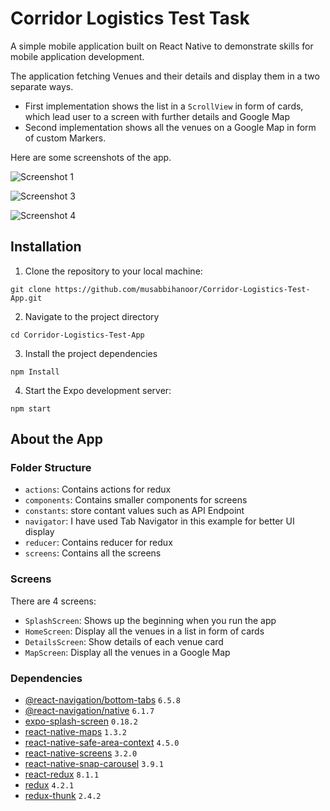 
# Corridor Logistics Test Task

A simple mobile application built on React Native to demonstrate skills for mobile application development.

The application fetching Venues and their details and display them in a two separate ways.

- First implementation shows the list in a `ScrollView` in form of cards, which lead user to a screen with further details and Google Map
- Second implementation shows all the venues on a Google Map in form of custom Markers.

Here are some screenshots of the app.

![Screenshot 1](https://i.ibb.co/9hP18Pq/Screenshot-2023-07-07-162114.png)

![Screenshot 3](https://i.ibb.co/X42rzcH/Screenshot-2023-07-07-162247.png)

![Screenshot 4](https://i.ibb.co/B4X4pZT/Screenshot-2023-07-07-162308.png)


## Installation

1. Clone the repository to your local machine:

```shell
git clone https://github.com/musabbihanoor/Corridor-Logistics-Test-App.git
```

2. Navigate to the project directory

```shell
cd Corridor-Logistics-Test-App
```

3. Install the project dependencies

```shell
npm Install
```

4. Start the Expo development server:

```shell
npm start
```

## About the App

### Folder Structure
- `actions`: Contains actions for redux
- `components`: Contains smaller components for screens
- `constants`: store contant values such as API Endpoint
- `navigator`: I have used Tab Navigator in this example for better UI display
- `reducer`: Contains reducer for redux
- `screens`: Contains all the screens

### Screens 
There are 4 screens:

- `SplashScreen`: Shows up the beginning when you run the app
- `HomeScreen`: Display all the venues in a list in form of cards
- `DetailsScreen`: Show details of each venue card
- `MapScreen`: Display all the venues in a Google Map

### Dependencies
- [@react-navigation/bottom-tabs](https://github.com/react-native-community/react-native-side-menu) `6.5.8`
- [@react-navigation/native](https://www.npmjs.com/package/@fortawesome/react-native-fontawesome) `6.1.7`
- [expo-splash-screen](https://www.npmjs.com/package/@fortawesome/react-native-fontawesome) `0.18.2`
- [react-native-maps](https://www.npmjs.com/package/@fortawesome/react-native-fontawesome) `1.3.2`
- [react-native-safe-area-context](https://www.npmjs.com/package/@fortawesome/react-native-fontawesome) `4.5.0`
- [react-native-screens](https://www.npmjs.com/package/@fortawesome/react-native-fontawesome) `3.2.0`
- [react-native-snap-carousel](https://www.npmjs.com/package/@fortawesome/react-native-fontawesome) `3.9.1`
- [react-redux](https://www.npmjs.com/package/@fortawesome/react-native-fontawesome) `8.1.1`
- [redux](https://www.npmjs.com/package/@fortawesome/react-native-fontawesome) `4.2.1`
- [redux-thunk](https://www.npmjs.com/package/@fortawesome/react-native-fontawesome) `2.4.2`
